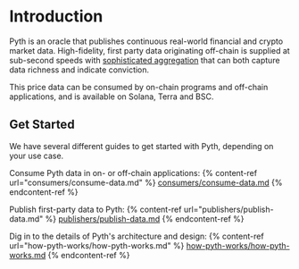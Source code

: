 # Introduction

Pyth is an oracle that publishes continuous real-world financial and crypto market data. High-fidelity, first party data originating off-chain is supplied at sub-second speeds with [sophisticated aggregation](how-pyth-works/price-aggregation.md) that can both capture data richness and indicate conviction.

This price data can be consumed by on-chain programs and off-chain applications, and is available on Solana, Terra and BSC.

## Get Started
We have several different guides to get started with Pyth, depending on your use case.

Consume Pyth data in on- or off-chain applications:
{% content-ref url="consumers/consume-data.md" %}
[consumers/consume-data.md](consumers/consume-data.md)
{% endcontent-ref %}

Publish first-party data to Pyth:
{% content-ref url="publishers/publish-data.md" %}
[publishers/publish-data.md](publishers/publish-data.md)
{% endcontent-ref %}

Dig in to the details of Pyth's architecture and design:
{% content-ref url="how-pyth-works/how-pyth-works.md" %}
[how-pyth-works/how-pyth-works.md](how-pyth-works/how-pyth-works.md)
{% endcontent-ref %}
